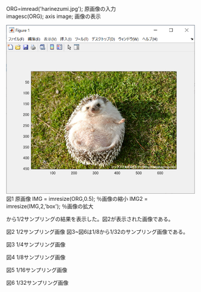 ORG=imread('harinezumi.jpg'); 原画像の入力  
imagesc(ORG); axis image; 画像の表示

 
![図1 原画像](課題1.PNG)
図1 原画像
IMG = imresize(ORG,0.5); ％画像の縮小
IMG2 = imresize(IMG,2,'box'); ％画像の拡大

から1/2サンプリングの結果を表示した。図2が表示された画像である。
 
図2 1/2サンプリング画像
図3~図6は1/8から1/32のサンプリング画像である。
 
図3 1/4サンプリング画像
 
図4 1/8サンプリング画像
 
図5 1/16サンプリング画像
 
図6 1/32サンプリング画像


